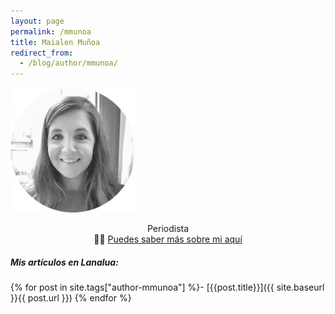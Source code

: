 ```yaml
---
layout: page
permalink: /mmunoa
title: Maialen Muñoa
redirect_from:
  - /blog/author/mmunoa/
---
```


<img src="/images/profile_m-300x300.jpg" width="200"/>

<p style="text-align: center;">
Periodista<br/>
🙋‍♀️&nbsp;<a href="https://maialenmunoa.com">Puedes saber más sobre mi aquí</a>
</p>

<p style="text-align: center;">
<a href="https://twitter.com/maialenmunoa"><i class="svg-icon twitter"></i></a>
<a href="https://linkedin.com/in/maialenmunoa"><i class="svg-icon linkedin"></i></a>
</p>

##### Mis artículos en Lanalua:
{% for post in site.tags["author-mmunoa"] %}- [{{post.title}}]({{ site.baseurl }}{{ post.url }})
{% endfor %}
